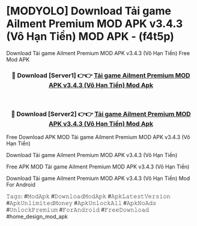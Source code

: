 # [MODYOLO] Download Tải game Ailment Premium MOD APK v3.4.3 (Vô Hạn Tiền) MOD APK - (f4t5p)
Download Tải game Ailment Premium MOD APK v3.4.3 (Vô Hạn Tiền) Free Mod APK

<div align="center">
<h3>🔴 Download [Server1] 👉👉 <a href="https://apk-comot.site?title=Tải_game_Ailment_Premium_MOD_APK_v3.4.3_(Vô_Hạn_Tiền)">Tải game Ailment Premium MOD APK v3.4.3 (Vô Hạn Tiền) Mod Apk</a></h3><br>

<h3>🔴 Download [Server2] 👉👉 <a href="https://apk-comot.site?title=Tải_game_Ailment_Premium_MOD_APK_v3.4.3_(Vô_Hạn_Tiền)">Tải game Ailment Premium MOD APK v3.4.3 (Vô Hạn Tiền) Mod Apk</a></h3>
</div>


Free Download APK MOD Tải game Ailment Premium MOD APK v3.4.3 (Vô Hạn Tiền)

Download Tải game Ailment Premium MOD APK v3.4.3 (Vô Hạn Tiền) 

Free APK MOD Tải game Ailment Premium MOD APK v3.4.3 (Vô Hạn Tiền) 

Download Tải game Ailment Premium MOD APK v3.4.3 (Vô Hạn Tiền) Mod For Android

𝚃𝚊𝚐𝚜: #𝙼𝚘𝚍𝙰𝚙𝚔 #𝙳𝚘𝚠𝚗𝚕𝚘𝚊𝚍𝙼𝚘𝚍𝙰𝚙𝚔 #𝙰𝚙𝚔𝙻𝚊𝚝𝚎𝚜𝚝𝚅𝚎𝚛𝚜𝚒𝚘𝚗 #𝙰𝚙𝚔𝚄𝚗𝚕𝚒𝚖𝚒𝚝𝚎𝚍𝙼𝚘𝚗𝚎𝚢 #𝙰𝚙𝚔𝚄𝚗𝚕𝚘𝚌𝚔𝙰𝚕𝚕 #𝙰𝚙𝚔𝙽𝚘𝙰𝚍𝚜 #𝚄𝚗𝚕𝚘𝚌𝚔𝙿𝚛𝚎𝚖𝚒𝚞𝚖 #𝙵𝚘𝚛𝙰𝚗𝚍𝚛𝚘𝚒𝚍 #𝙵𝚛𝚎𝚎𝙳𝚘𝚠𝚗𝚕𝚘𝚊𝚍 #home_design_mod_apk